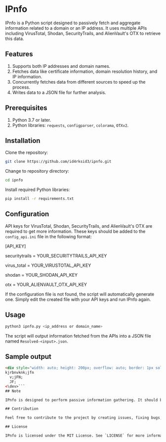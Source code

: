 # IPnfo

IPnfo is a Python script designed to passively fetch and aggregate information related to a domain or an IP address. It uses multiple APIs including VirusTotal, Shodan, SecurityTrails, and AlienVault's OTX to retrieve this data.

## Features

1. Supports both IP addresses and domain names.
2. Fetches data like certificate information, domain resolution history, and IP information.
3. Concurrently fetches data from different sources to speed up the process.
4. Writes data to a JSON file for further analysis.

## Prerequisites

1. Python 3.7 or later.
2. Python libraries: `requests`, `configparser`, `colorama`, `OTXv2`.

## Installation

Clone the repository:

```bash
git clone https://github.com/id4rksid3/ipnfo.git
```

Change to repository directory:
```bash
cd ipnfo
```


Install required Python libraries:
```bash
pip install -r requirements.txt
```
## Configuration

API keys for VirusTotal, Shodan, SecurityTrails, and AlienVault's OTX are required to get more information. These keys should be added to the `config_api.ini` file in the following format:

[API_KEY]

securitytrails = YOUR_SECURITYTRAILS_API_KEY

virus_total = YOUR_VIRUSTOTAL_API_KEY

shodan = YOUR_SHODAN_API_KEY

otx = YOUR_ALIENVAULT_OTX_API_KEY

If the configuration file is not found, the script will automatically generate one. Simply edit the created file with your API keys and run IPnfo again.

## Usage

```bash
python3 ipnfo.py <ip_address or domain_name>
```

The script will output information fetched from the APIs into a JSON file named `Resolved-<input>.json`.

## Sample output
```html
<div style="width: auto; height: 200px; overflow: auto; border: 1px solid black; padding: 10px;">
kjrbnvknk;jfn
  v;jFN;
  JF;
<\dev>```
## Note

IPnfo is designed to perform passive information gathering. It should be used responsibly and in adherence to all applicable laws and regulations.

## Contribution

Feel free to contribute to the project by creating issues, fixing bugs, or suggesting enhancements via pull requests.

## License

IPnfo is licensed under the MIT License. See `LICENSE` for more information.
